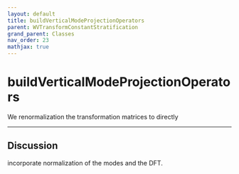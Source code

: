 ```yaml
---
layout: default
title: buildVerticalModeProjectionOperators
parent: WVTransformConstantStratification
grand_parent: Classes
nav_order: 23
mathjax: true
---
```


#  buildVerticalModeProjectionOperators

We renormalization the transformation matrices to directly


---

## Discussion
incorporate normalization of the modes and the DFT.
